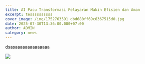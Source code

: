 ```yaml
---
title: AI Pacu Transformasi Pelayaran Makin Efisien dan Aman
excerpt: tessssssssss
cover_image: /img/1752763591_dbd680ff69c6367515d0.jpg
date: 2025-07-30T13:36:00.000+07:00
author: ADMIN
category: news
---
```

dsasaaaaaaaaaaaaaa

![](/img/1752763591_dbd680ff69c6367515d0.jpg)

